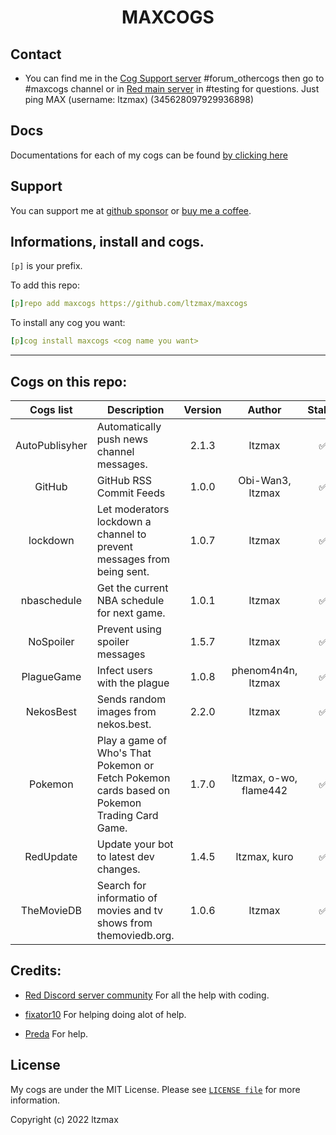 <h1 align="center">MAXCOGS</h1>

## Contact
- You can find me in the [Cog Support server](https://discord.gg/GET4DVk) #forum_othercogs then go to #maxcogs channel or in [Red main server](https://discord.gg/red) in #testing for questions. Just ping MAX (username: ltzmax) (345628097929936898)

## Docs
Documentations for each of my cogs can be found [by clicking here](https://maxcogs.gitbook.io/maxcogs)

## Support
You can support me at [github sponsor](https://github.com/sponsors/ltzmax) or [buy me a coffee](https://www.buymeacoffee.com/ltzmax).

## Informations, install and cogs.
`[p]` is your prefix.

To add this repo:

```yaml
[p]repo add maxcogs https://github.com/ltzmax/maxcogs
```

To install any cog you want:

```yaml
[p]cog install maxcogs <cog name you want>
```
---------------------------------------------------------------
## Cogs on this repo: <br>
| Cogs list | Description | Version | Author | Stable |
|:---:|---|:---:|:---:|:---:|
| AutoPublisyher | Automatically push news channel messages. | 2.1.3 | ltzmax | ✅ |
| GitHub | GitHub RSS Commit Feeds | 1.0.0 | Obi-Wan3, ltzmax | ✅ |
| lockdown | Let moderators lockdown a channel to prevent messages from being sent. | 1.0.7 | ltzmax | ✅ |
| nbaschedule | Get the current NBA schedule for next game. | 1.0.1 | ltzmax | ✅ |
| NoSpoiler | Prevent using spoiler messages | 1.5.7 | ltzmax | ✅ |
| PlagueGame | Infect users with the plague | 1.0.8 | phenom4n4n, ltzmax | ✅ |
| NekosBest | Sends random images from nekos.best. | 2.2.0 | ltzmax | ✅ |
| Pokemon | Play a game of Who's That Pokemon or Fetch Pokemon cards based on Pokemon Trading Card Game.| 1.7.0 | ltzmax, o-wo, flame442 | ✅ |
| RedUpdate | Update your bot to latest dev changes.| 1.4.5 | ltzmax, kuro | ✅ |
| TheMovieDB | Search for informatio of movies and tv shows from themoviedb.org. | 1.0.6 | ltzmax | ✅ |

## Credits:
- [Red Discord server community](https://discord.gg/red) For all the help with coding.

- [fixator10](https://github.com/fixator10) For helping doing alot of help.

- [Preda](https://github.com/PredaaA/predacogs) For help.

## License
My cogs are under the MIT License. Please see [`LICENSE file`](https://github.com/ltzmax/maxcogs/blob/master/LICENSE) for more information.

Copyright (c) 2022 ltzmax

